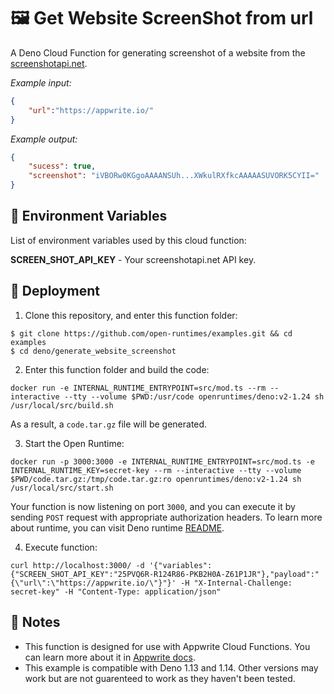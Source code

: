 # 🖼️ Get Website ScreenShot from url

A Deno Cloud Function for generating screenshot of a website from the [screenshotapi.net](https://screenshot-api.gitbook.io/screenshot-api-docs/).

_Example input:_

```json
{
    "url":"https://appwrite.io/"
}

```

_Example output:_


```json
{
    "sucess": true,
    "screenshot": "iVBORw0KGgoAAAANSUh...XWkulRXfkcAAAAASUVORK5CYII="
}
```

## 📝 Environment Variables

List of environment variables used by this cloud function:

**SCREEN_SHOT_API_KEY** - Your screenshotapi.net API key.

## 🚀 Deployment

1. Clone this repository, and enter this function folder:

```
$ git clone https://github.com/open-runtimes/examples.git && cd examples
$ cd deno/generate_website_screenshot
```

2. Enter this function folder and build the code:
```
docker run -e INTERNAL_RUNTIME_ENTRYPOINT=src/mod.ts --rm --interactive --tty --volume $PWD:/usr/code openruntimes/deno:v2-1.24 sh /usr/local/src/build.sh
```
As a result, a `code.tar.gz` file will be generated.

3. Start the Open Runtime:
```
docker run -p 3000:3000 -e INTERNAL_RUNTIME_ENTRYPOINT=src/mod.ts -e INTERNAL_RUNTIME_KEY=secret-key --rm --interactive --tty --volume $PWD/code.tar.gz:/tmp/code.tar.gz:ro openruntimes/deno:v2-1.24 sh /usr/local/src/start.sh
```

Your function is now listening on port `3000`, and you can execute it by sending `POST` request with appropriate authorization headers. To learn more about runtime, you can visit Deno runtime [README](https://github.com/open-runtimes/open-runtimes/tree/main/runtimes/deno-1.24).

4. Execute function:

```
curl http://localhost:3000/ -d '{"variables":{"SCREEN_SHOT_API_KEY":"25PVQ6R-R124R86-PKB2H0A-Z61P1JR"},"payload":"{\"url\":\"https://appwrite.io/\"}"}' -H "X-Internal-Challenge: secret-key" -H "Content-Type: application/json"
```

## 📝 Notes
- This function is designed for use with Appwrite Cloud Functions. You can learn more about it in [Appwrite docs](https://appwrite.io/docs/functions).
- This example is compatible with Deno 1.13 and 1.14. Other versions may work but are not guarenteed to work as they haven't been tested.